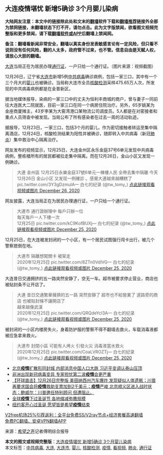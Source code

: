  <h2>大连疫情堪忧 新增5确诊 3个月婴儿染病</h2> <p class="notice"><b>大陆网友注意：本文中的链接除此处和文末的<a href="https://github.com/bannedbook/fanqiang" >翻墙</a>软件下载和<a href="https://github.com/killgcd/justmysocks/blob/master/README.md">翻墙推荐</a>链接外全部为禁网链接，未翻墙状态下打不开，请勿点击。此为文字版禁闻，欲看图文视频完整版和更多禁闻，请下载<a href="https://github.com/bannedbook/fanqiang">翻墙软件或APP</a>后翻墙上禁闻网。</p><p>备注：翻墙看新闻非常安全，翻墙以真实身份发表敏感言论有一定风险，但只看不说则没有任何风险，翻的人太多，政府管不过来，也不管。信息自由是天赋人权，请放心大胆的翻墙。</b></p>  <div class="entry"> <p id="conimg"><a href="https://www.bannedbook.org/bnews/tag/%e5%a4%a7%e8%bf%9e/" class="st_tag internal_tag" rel="tag" title="标签 大连 下的日志">大连</a>当局正在为居民办理<a href="https://www.bannedbook.org/bnews/tag/%E9%80%9A%E8%A1%8C%E8%AF%81/" class="st_tag internal_tag" rel="tag" title="标签 通行证 下的日志">通行证</a>，一户只给一个通行证。（图片来源：视频截图）</p> <p>12月26日，辽宁省<a href="https://www.bannedbook.org/bnews/tag/%E5%A4%A7%E8%BF%9E%E5%B8%82/" class="st_tag internal_tag" rel="tag" title="标签 大连市 下的日志">大连市</a>新增5例<a href="https://www.bannedbook.org/bnews/tag/%e4%b8%ad%e5%85%b1%e7%97%85%e6%af%92/" class="st_tag internal_tag" rel="tag" title="标签 中共病毒 下的日志">中共病毒</a>确诊病例，包括一家三口，其中有一个三个月大的<a href="https://www.bannedbook.org/bnews/tag/%e5%a9%b4%e5%84%bf/" class="st_tag internal_tag" rel="tag" title="标签 婴儿 下的日志">婴儿</a>也被确诊。当局称大连市全员<a href="https://www.bannedbook.org/bnews/tag/%E6%A0%B8%E9%85%B8%E6%A3%80%E6%B5%8B/" class="st_tag internal_tag" rel="tag" title="标签 核酸检测 下的日志">核酸检测</a>采样475.65万人次，所发现的中共病毒病例都是在金普新区。</p> <p>据当地媒体报导，染病的一家三口中的丈夫为恒利丰商城的商户，曾与妻子一同前往大连医大二院就医，目前一家三口在同一个病房住院治疗。另外，65岁姚某为金座商厦摊主，43岁李某为大窑湾港口某物流公司调度员。5人都是在对密接者和重点人员筛查中被发现。当局公布了所有感染者在过去一周的活动轨迹。</p> <p>据报导，12月23日，一家三口，包括3个月的婴儿，作为密切接触者转运至集中隔离酒店，12月24日，核酸检测结果为阳性并被确诊，随即转入中共病毒（新冠<a href="https://www.bannedbook.org/bnews/tag/%e8%82%ba%e7%82%8e/" class="st_tag internal_tag" rel="tag" title="标签 肺炎 下的日志">肺炎</a>）集中救治中心隔离治疗。</p> <p>网友发布的视频显示，12月25日，大连金州区永乐金庭37号6单元发现中共病毒病例，整栋楼所有的居民都被拉走集中隔离。而在12月26日，金山小区又发现一例确诊。</p>  <blockquote><p>大連 金州區 12月25日永樂金庭37號6单元一棟樓人民 全帶去集中隔離 今天12月26日 金山小区 又发现一例確診 。感覺大連越來越糟糕了 pic.twitter.com/3Y3gDzmulA— 白七的纪录 (@tw_tomy_) <a href="https://twitter.com/tw_tomy_/status/1342734283304128513?ref_src=twsrc%5Etfw">点此链接观看视频或图片 December 26, 2020</a></p></blockquote> <p>网友披露，大连当局正在为居民办理通行证，一户只给一个通行证。</p> <blockquote><p>大連市 通行證辦理中 每戶只辦一位<br />每天每戶一人下樓一次<br />12月25日 pic.twitter.com/kC9KofBUXj— 白七的纪录 (@tw_tomy_) <a href="https://twitter.com/tw_tomy_/status/1342362883036868609?ref_src=twsrc%5Etfw">点此链接观看视频或图片 December 25, 2020</a></p></blockquote> <p>12月25日，在大连被发封闭的一个小区，有一个居民试图强行闯卡出行，被几个警察摁倒在地。</p> <blockquote><p>大連市 隔離想闖關卡 被架走<br />2020年12月25日 pic.twitter.com/8ZTn0VdlVG— 白七的纪录 (@tw_tomy_) <a href="https://twitter.com/tw_tomy_/status/1342363409669505025?ref_src=twsrc%5Etfw">点此链接观看视频或图片 December 25, 2020</a></p> </blockquote> <p>大连昔日交通拥挤的五一路突然安静了，空无一车。超市被要求停止营业，商店也被贴封条不让开店了。</p> <blockquote><p>大連 昔日交通繁華擁擠的五一路 突然安靜了 超市也不給營業了 道路旁的商店 也被貼封條不讓開店了<br />越來越像武漢<br />2020年12月25日 pic.twitter.com/QRQdeYcI3A— 白七的纪录 (@tw_tomy_) <a href="https://twitter.com/tw_tomy_/status/1342369739192950790?ref_src=twsrc%5Etfw">点此链接观看视频或图片 December 25, 2020</a></p></blockquote> <p>被封闭的一小区内楼房失火，身着防护服的警察不得不翻墙去救火，车载消毒液都被应急拿来救火。</p> <blockquote><p>大連市 封閉小區 可能有人烤火 引發火災 消毒液當水救火<br />2020年12月25日 pic.twitter.com/CoaLVROZTj— 白七的纪录 (@tw_tomy_) <a href="https://twitter.com/tw_tomy_/status/1342362054963810306?ref_src=twsrc%5Etfw">点此链接观看视频或图片 December 25, 2020</a></p></blockquote> <ul class='op-related-articles' title='相关阅读'> <li><a href='https://www.bannedbook.org/bnews/topimagenews/20201227/1455617.html' target='_blank'>北京<b>疫情</b>扩散形同封城 内部消息中国人口大跌 习近平变调认泰山压顶</a></li> <li><a href='https://www.bannedbook.org/bnews/worldnews/20201227/1455611.html' target='_blank'>非洲出现新冠病毒变异 专家担忧第二波<b>疫情</b>会更严重</a></li> <li><a href='https://www.bannedbook.org/bnews/bannedvideo/20201227/1455608.html' target='_blank'>【环球直击】12月26日完整版 美田纳西州汽车爆炸 发现疑似人体遗骸；川普再要求国会将<b>疫情</b>救助支票加到2千美元；<b>疫情</b>严峻 北京顺义区进入战时状态；鲍威尔：川普邀任特别顾问 但遭阻止。</a></li> <li><a href='https://www.bannedbook.org/bnews/taiwannews/20201227/1455595.html' target='_blank'>全球<b>疫情</b>下过圣诞节 各地缩减弥撒规模</a></li> <li><a href='https://www.bannedbook.org/bnews/taiwannews/20201226/1455559.html' target='_blank'>纽约客开心过圣诞 愿望皆是希望<b>疫情</b>结束</a></li> </ul> <p class="texttj"> <a href="https://www.bannedbook.org/forum23/topic22702.html" target="_blank">V2free机场25%引荐返利：全平台免费SS/V2ray节点+经济套餐高速翻墙</a><br/> <a href="https://github.com/bannedbook/fanqiang/wiki/%E7%A6%81%E9%97%BB%E7%BD%91%E5%AE%89%E5%8D%93%E7%BF%BB%E5%A2%99%E6%96%B0%E9%97%BBAPP" target="_blank">免费PC翻墙、安卓VPN翻墙APP</a></p><p> 来源：<span class='wp_keywordlink_affiliate'><a href="https://www.soundofhope.org" title="希望之声" target="_blank">希望之声</a></span>记者傅明综合报导 </p> <a name='sharetosocial'></a>       <div><b>本文的图文或视频完整版</b>：<a href='https://www.bannedbook.org/bnews/cbnews/20201227/1455633.html'>大连疫情堪忧 新增5确诊 3个月婴儿染病</a></div>  </div><!--END ENTRY--> <div class="postfooter"> <div>本文标签：<a href="https://www.bannedbook.org/bnews/tag/%e4%b8%ad%e5%85%b1%e7%97%85%e6%af%92/" rel="tag">中共病毒</a>, <a href="https://www.bannedbook.org/bnews/tag/%e5%a4%a7%e8%bf%9e/" rel="tag">大连</a>, <a href="https://www.bannedbook.org/bnews/tag/%E5%A4%A7%E8%BF%9E%E5%B8%82/" rel="tag">大连市</a>, <a href="https://www.bannedbook.org/bnews/tag/%e5%a9%b4%e5%84%bf/" rel="tag">婴儿</a>, <a href="https://www.bannedbook.org/bnews/tag/%E6%A0%B8%E9%85%B8%E6%A3%80%E6%B5%8B/" rel="tag">核酸检测</a>, <a href="https://www.bannedbook.org/bnews/tag/%E7%96%AB%E6%83%85/" rel="tag">疫情</a>, <a href="https://www.bannedbook.org/bnews/tag/%E7%9C%8B%E8%A7%86%E9%A2%91/" rel="tag">看视频</a>, <a href="https://www.bannedbook.org/bnews/tag/%e8%82%ba%e7%82%8e/" rel="tag">肺炎</a>, <a href="https://www.bannedbook.org/bnews/tag/%E9%80%9A%E8%A1%8C%E8%AF%81/" rel="tag">通行证</a></div>  </div><!--END POSTFOOTER--> 